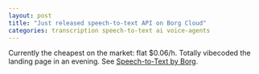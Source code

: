 ```yaml
---
layout: post
title: "Just released speech-to-text API on Borg Cloud"
categories: transcription speech-to-text ai voice-agents
---
```

Currently the cheapest on the market: flat $0.06/h. Totally vibecoded the landing page in an evening. See [Speech-to-Text by Borg](https://borgcloud.org/speech-to-text).